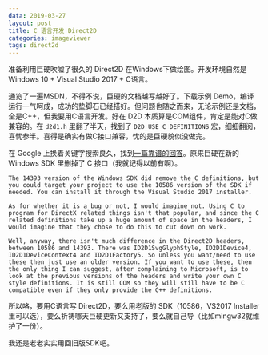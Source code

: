 ```yaml
---
data: 2019-03-27
layout: post
title: C 语言开发 Direct2D
categories: imageviewer
tags: direct2d
---
```



准备利用巨硬吹嘘了很久的 Direct2D 在Windows下做绘图。开发环境自然是 Windows 10 + Visual Studio 2017 + C语言。

通览了一遍MSDN，不得不说，巨硬的文档越写越好了。下载示例 Demo，编译运行一气呵成，成功的垫脚石已经搭好。但问题也随之而来，无论示例还是文档，全是C++，但我要用C语言开发。好在 D2D 本质算是COM组件，肯定是能对C做兼容的。在 `d2d1.h` 里翻了半天，找到了 `D2D_USE_C_DEFINITIONS` 宏，细细翻阅，喜忧参半。喜得是确实有做C接口兼容，忧的是巨硬貌似没做完。

在 Google 上换着关键字搜索良久，找到[一篇靠谱的回答](https://social.msdn.microsoft.com/Forums/en-US/b557dbb1-79d5-4a2d-b8fc-5dc07ab0637d/is-plain-c-actually-supported-for-direct2d?forum=windowssdk)。原来巨硬在新的 Windows SDK 里删掉了 C 接口（我就记得以前有啊）。


```
The 14393 version of the Windows SDK did remove the C definitions, but you could target your project to use the 10586 version of the SDK if needed. You can install it through the Visual Studio 2017 installer.

As for whether it is a bug or not, I would imagine not. Using C to program for DirectX related things isn't that popular, and since the C related definitions take up a huge amount of space in the headers, I would imagine that they chose to do this to cut down on work.

Well, anyway, there isn't much difference in the Direct2D headers, between 10586 and 14393. There was ID2D1SvgGlyphStyle, ID2D1Device4, ID2D1DeviceContext4 and ID2D1Factory5. So unless you want/need to use these then just use an older version. If you want to use these, then the only thing I can suggest, after complaining to Microsoft, is to look at the previous versions of the headers and write your own C style definitions. It is still COM so they will still have to be C compatible even if they only provide the C++ definitions.
```

所以咯，要用C语言写 Direct2D，要么用老版的 SDK（10586，VS2017 Installer 里可以选），要么祈祷哪天巨硬更新又支持了，要么就自己导（比如mingw32就维护了一份）。

我还是老老实实用回旧版SDK吧。
